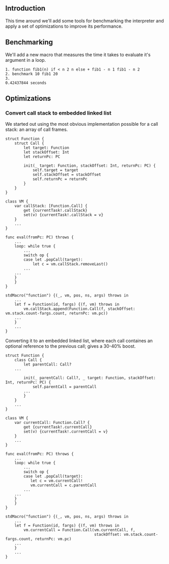 ## Introduction
This time around we'll add some tools for benchmarking the interpreter and apply a set of optimizations to improve its performance.

## Benchmarking
We'll add a new macro that measures the time it takes to evaluate it's argument in a loop.

```
1. function fib1(n) if < n 2 n else + fib1 - n 1 fib1 - n 2
2. benchmark 10 fib1 20
3.
0.42437844 seconds
```

## Optimizations
### Convert call stack to embedded linked list
We started out using the most obvious implementation possible for a call stack: an array of call frames. 

```
struct Function {
    struct Call {
        let target: Function
        let stackOffset: Int
        let returnPc: PC
        
        init(_ target: Function, stackOffset: Int, returnPc: PC) {
            self.target = target
            self.stackOffset = stackOffset
            self.returnPc = returnPc
        }
    }
}

class VM {    
    var callStack: [Function.Call] {
        get {currentTask!.callStack}
        set(v) {currentTask!.callStack = v} 
    }
    ...
}

func eval(fromPc: PC) throws {
    ...
    loop: while true {
        ...
        switch op {
        case let .popCall(target):
            let c = vm.callStack.removeLast()
	    ...
	...
	}
    }
}

stdMacro("function") {(_, vm, pos, ns, args) throws in
    ...
    let f = Function(id, fargs) {(f, vm) throws in
        vm.callStack.append(Function.Call(f, stackOffset: vm.stack.count-fargs.count, returnPc: vm.pc))
	...
    }
    ...
}
```

Converting it to an embedded linked list, where each call containes an optional reference to the previous call; gives a 30-40% boost.

```
struct Function {
    class Call {
        let parentCall: Call?
	...
        
        init(_ parentCall: Call?, _ target: Function, stackOffset: Int, returnPc: PC) {
            self.parentCall = parentCall
	    ...
        }
    }
    ...
}

class VM {        
    var currentCall: Function.Call? {
        get {currentTask!.currentCall}
        set(v) {currentTask!.currentCall = v} 
    }
    ...
}

func eval(fromPc: PC) throws {
    ...
    loop: while true {
        ...
        switch op {
        case let .popCall(target):
           let c = vm.currentCall!
           vm.currentCall = c.parentCall
	    ...
	...
	}
    }
}

stdMacro("function") {(_, vm, pos, ns, args) throws in
    ...
    let f = Function(id, fargs) {(f, vm) throws in
        vm.currentCall = Function.Call(vm.currentCall, f,
                                       stackOffset: vm.stack.count-fargs.count, returnPc: vm.pc)
	...
    }
    ...
}
```